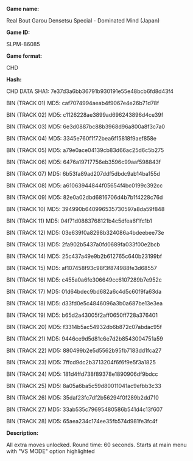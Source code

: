**Game name:**

Real Bout Garou Densetsu Special - Dominated Mind (Japan)

**Game ID:**

SLPM-86085

**Game format:**

CHD

**Hash:**

CHD DATA SHA1: 7e37d3a6bb36791b930191e55e48bcb6fd8d43f4

BIN (TRACK 01) MD5: caf7074994aeab4f9067e4e26b71d78f

BIN (TRACK 02) MD5: c1126228ae3899ad696243896d4ce39f

BIN (TRACK 03) MD5: 6e3d0887bc88b3968d96a800a8f3c7a0

BIN (TRACK 04) MD5: 3345e760f1f72bea6f15818f9aef858e

BIN (TRACK 05) MD5: a79e0ace04139cb83d66ac25d6c5b275

BIN (TRACK 06) MD5: 6476a19717756eb3596c99aaf598843f

BIN (TRACK 07) MD5: 6b53fa89ad207ddf5dbdc9ab14ba155d

BIN (TRACK 08) MD5: a61063944844f05654f4bc0199c392cc

BIN (TRACK 09) MD5: 82e0a02dbd6816706d4b7b1f4228c76d

BIN (TRACK 10) MD5: 394990b640996535730597a8da59f848

BIN (TRACK 11) MD5: 04f71d0883768121b4c5dfea6f1fc1b1

BIN (TRACK 12) MD5: 03e639f0a8298b324086a4bdeebee73e

BIN (TRACK 13) MD5: 2fa902b5437a0fd0689fa033f00e2bcb

BIN (TRACK 14) MD5: 25c437a49e9b2b612765c640b23199bf

BIN (TRACK 15) MD5: af107458f93c98f3f874988fe3d68557

BIN (TRACK 16) MD5: c455a0a6fe306649cc6107289b7e952c

BIN (TRACK 17) MD5: 01d64bdec9bd682a6c4d5c60f9fa63da

BIN (TRACK 18) MD5: d33fd0e5c4846096a3b0a687be13e3ea

BIN (TRACK 19) MD5: b65d2a43005f2aff0650ff728a376401

BIN (TRACK 20) MD5: f3314b5ac54932db6b872c07abdac95f

BIN (TRACK 21) MD5: 9446ce9d5d81c6e7d2b8543004751a59

BIN (TRACK 22) MD5: 880499b2e5d5562b95fb7183dd1fca27

BIN (TRACK 23) MD5: 7ffcd9dc2b3713204f6f6f9e5f3a1825

BIN (TRACK 24) MD5: 181d4ffd738f89378e1890906df9bdcc

BIN (TRACK 25) MD5: 8a05a6ba5c59d80011041ac9efbb3c33

BIN (TRACK 26) MD5: 35daf23fc7df2b56294f0f289b2dd710

BIN (TRACK 27) MD5: 33ab535c79695480586b541d4c13f607

BIN (TRACK 28) MD5: 65aea234c174ee35fb574d981fe3fc4f

**Description:**

All extra moves unlocked. Round time: 60 seconds. Starts at main menu with "VS MODE" option highlighted